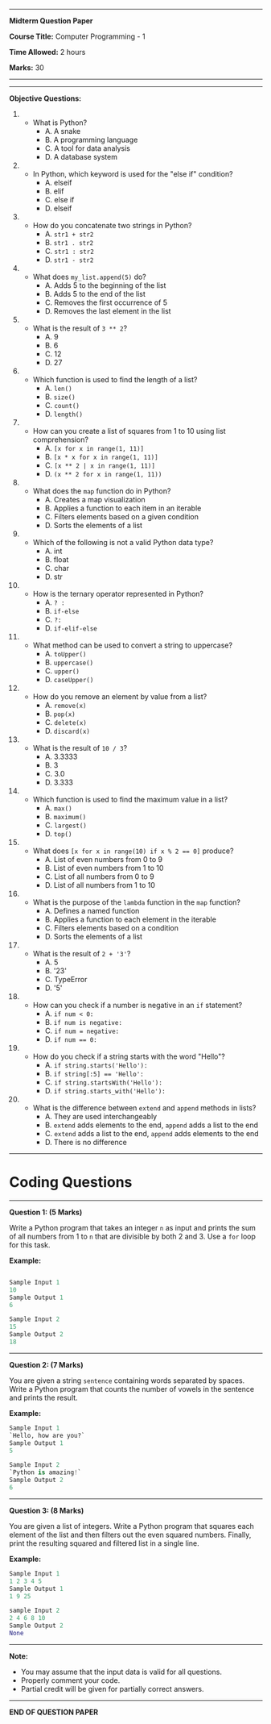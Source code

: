 
---
**Midterm Question Paper**

**Course Title:** Computer Programming - 1

**Time Allowed:** 2 hours

**Marks:** 30

---


---

**Objective Questions:**

1. - What is Python?
     - A. A snake
     - B. A programming language
     - C. A tool for data analysis
     - D. A database system

2. - In Python, which keyword is used for the "else if" condition?
     - A. elseif
     - B. elif
     - C. else if
     - D. elseif

3. - How do you concatenate two strings in Python?
     - A. `str1 + str2`
     - B. `str1 . str2`
     - C. `str1 : str2`
     - D. `str1 - str2`

4. - What does `my_list.append(5)` do?
     - A. Adds 5 to the beginning of the list
     - B. Adds 5 to the end of the list
     - C. Removes the first occurrence of 5
     - D. Removes the last element in the list

5. - What is the result of `3 ** 2`?
     - A. 9
     - B. 6
     - C. 12
     - D. 27

6. - Which function is used to find the length of a list?
     - A. `len()`
     - B. `size()`
     - C. `count()`
     - D. `length()`

7. - How can you create a list of squares from 1 to 10 using list comprehension?
     - A. `[x for x in range(1, 11)]`
     - B. `[x * x for x in range(1, 11)]`
     - C. `[x ** 2 | x in range(1, 11)]`
     - D. `(x ** 2 for x in range(1, 11))`

8. - What does the `map` function do in Python?
     - A. Creates a map visualization
     - B. Applies a function to each item in an iterable
     - C. Filters elements based on a given condition
     - D. Sorts the elements of a list

9. - Which of the following is not a valid Python data type?
     - A. int
     - B. float
     - C. char
     - D. str

10. - How is the ternary operator represented in Python?
        - A. `? :`
        - B. `if-else`
        - C. `?:`
        - D. `if-elif-else`

11. - What method can be used to convert a string to uppercase?
        - A. `toUpper()`
        - B. `uppercase()`
        - C. `upper()`
        - D. `caseUpper()`

12. - How do you remove an element by value from a list?
        - A. `remove(x)`
        - B. `pop(x)`
        - C. `delete(x)`
        - D. `discard(x)`

13. - What is the result of `10 / 3`?
        - A. 3.3333
        - B. 3
        - C. 3.0
        - D. 3.333

14. - Which function is used to find the maximum value in a list?
        - A. `max()`
        - B. `maximum()`
        - C. `largest()`
        - D. `top()`

15. - What does `[x for x in range(10) if x % 2 == 0]` produce?
        - A. List of even numbers from 0 to 9
        - B. List of even numbers from 1 to 10
        - C. List of all numbers from 0 to 9
        - D. List of all numbers from 1 to 10

16. - What is the purpose of the `lambda` function in the `map` function?
        - A. Defines a named function
        - B. Applies a function to each element in the iterable
        - C. Filters elements based on a condition
        - D. Sorts the elements of a list

17. - What is the result of `2 + '3'`?
        - A. 5
        - B. '23'
        - C. TypeError
        - D. '5'

18. - How can you check if a number is negative in an `if` statement?
        - A. `if num < 0:`
        - B. `if num is negative:`
        - C. `if num = negative:`
        - D. `if num == 0:`

19. - How do you check if a string starts with the word "Hello"?
        - A. `if string.starts('Hello'):`
        - B. `if string[:5] == 'Hello':`
        - C. `if string.startsWith('Hello'):`
        - D. `if string.starts_with('Hello'):`

20. - What is the difference between `extend` and `append` methods in lists?
        - A. They are used interchangeably
        - B. `extend` adds elements to the end, `append` adds a list to the end
        - C. `extend` adds a list to the end, `append` adds elements to the end
        - D. There is no difference

---

# Coding Questions
---
**Question 1: (5 Marks)**

Write a Python program that takes an integer `n` as input and prints the sum of all numbers from 1 to `n` that are divisible by both 2 and 3. Use a `for` loop for this task.

**Example:**
```python

Sample Input 1
10
Sample Output 1
6

Sample Input 2
15
Sample Output 2
18
```

---

**Question 2: (7 Marks)**

You are given a string `sentence` containing words separated by spaces. Write a Python program that counts the number of vowels in the sentence and prints the result.

**Example:**
```python
Sample Input 1
`Hello, how are you?`
Sample Output 1
5

Sample Input 2
`Python is amazing!`
Sample Output 2
6
```

---

**Question 3: (8 Marks)**

You are given a list of integers. Write a Python program that squares each element of the list and then filters out the even squared numbers. Finally, print the resulting squared and filtered list in a single line.

**Example:**
```python
Sample Input 1
1 2 3 4 5
Sample Output 1
1 9 25

sample Input 2
2 4 6 8 10
Sample Output 2
None
```

---

**Note:**
- You may assume that the input data is valid for all questions.
- Properly comment your code.
- Partial credit will be given for partially correct answers.

---

**END OF QUESTION PAPER**